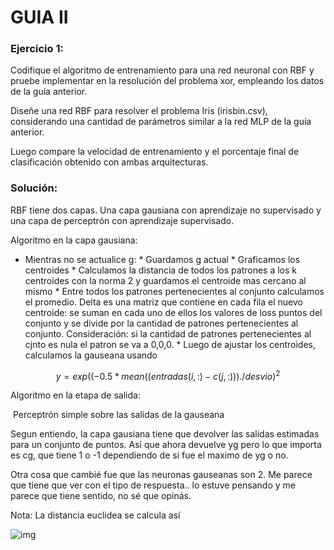 # GUIA II



### Ejercicio 1:

Codifique el algoritmo de entrenamiento para una red neuronal con RBF y pruebe implementar en la resolución del problema xor, empleando los datos de la guía anterior.

Diseñe una red RBF para resolver el problema Iris (irisbin.csv), considerando una cantidad de parámetros similar a la red MLP de la guía anterior. 

Luego compare la velocidad de entrenamiento y el porcentaje final de clasificación obtenido con ambas arquitecturas. 



### Solución: 

RBF tiene dos capas. Una capa gausiana con aprendizaje no supervisado y una capa de perceptrón con aprendizaje supervisado. 





Algoritmo en la capa gausiana:

  *	Mientras no se actualice g:
     	*	Guardamos g actual
     	*	Graficamos los centroides
     	*	Calculamos la distancia de todos los patrones a los k centroides con la norma 2 y guardamos el centroide mas cercano al mismo
     	*	Entre todos los patrones pertenecientes al conjunto calculamos el promedio. Delta es una matriz que contiene en cada fila el nuevo centroide: se suman en cada uno de ellos los valores de loss puntos del conjunto y se divide por la cantidad de patrones pertenecientes al conjunto. Consideración: si la cantidad de patrones pertenecientes al cjnto es nula el patron se va a 0,0,0.
     	*	Luego de ajustar los centroides, calculamos la gauseana usando 

$$
y  = exp((-0.5* mean((entradas(i,:)- c(j,:)))./ desvio)^2
$$



Algoritmo en la etapa de salida:

​	Perceptrón simple sobre las salidas de la gauseana

Segun entiendo, la capa gausiana tiene que devolver las salidas estimadas para un conjunto de puntos. Así que ahora devuelve yg pero lo que importa es cg, que tiene 1 o -1 dependiendo de si fue el maximo de yg o no.

Otra cosa que cambié fue que las neuronas gauseanas son 2. Me parece que tiene que ver con el tipo de respuesta.. lo estuve pensando y me parece que tiene sentido, no sé que opinás.





Nota: La distancia euclidea se calcula así

![img](https://www.excel-avanzado.com/wp-content/uploads/2014/08/distancia-entre-dos-puntos.jpg)



